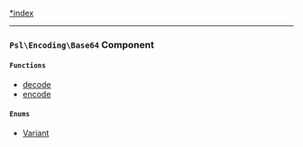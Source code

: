 <!--
    This markdown file was generated using `docs/documenter.php`.

    Any edits to it will likely be lost.
-->

[*index](./../README.md)

---

### `Psl\Encoding\Base64` Component

#### `Functions`

- [decode](./../../src/Psl/Encoding/Base64/decode.php#L23)
- [encode](./../../src/Psl/Encoding/Base64/encode.php#L18)

#### `Enums`

- [Variant](./../../src/Psl/Encoding/Base64/Variant.php#L30)


